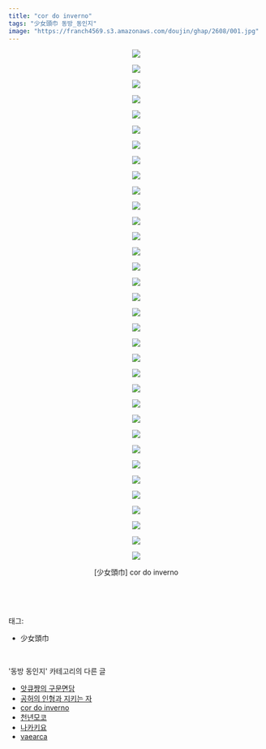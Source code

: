 ```yaml
---
title: "cor do inverno"
tags: "少女頭巾 동방_동인지"
image: "https://franch4569.s3.amazonaws.com/doujin/ghap/2608/001.jpg"
---
```

<div class="article">
<p style="text-align: center; clear: none; float: none;"><img src="{{ site.imgserver2 }}/ghap/2608/001.jpg"/></p>
<p style="text-align: center; clear: none; float: none;"><img src="{{ site.imgserver2 }}/ghap/2608/002.jpg"/></p>
<p style="text-align: center; clear: none; float: none;"><img src="{{ site.imgserver2 }}/ghap/2608/003.jpg"/></p>
<p style="text-align: center; clear: none; float: none;"><img src="{{ site.imgserver2 }}/ghap/2608/004.jpg"/></p>
<p style="text-align: center; clear: none; float: none;"><img src="{{ site.imgserver2 }}/ghap/2608/005.jpg"/></p>
<p style="text-align: center; clear: none; float: none;"><img src="{{ site.imgserver2 }}/ghap/2608/006.jpg"/></p>
<p style="text-align: center; clear: none; float: none;"><img src="{{ site.imgserver2 }}/ghap/2608/007.jpg"/></p>
<p style="text-align: center; clear: none; float: none;"><img src="{{ site.imgserver2 }}/ghap/2608/008.jpg"/></p>
<p style="text-align: center; clear: none; float: none;"><img src="{{ site.imgserver2 }}/ghap/2608/009.jpg"/></p>
<p style="text-align: center; clear: none; float: none;"><img src="{{ site.imgserver2 }}/ghap/2608/010.jpg"/></p>
<p style="text-align: center; clear: none; float: none;"><img src="{{ site.imgserver2 }}/ghap/2608/011.jpg"/></p>
<p style="text-align: center; clear: none; float: none;"><img src="{{ site.imgserver2 }}/ghap/2608/012.jpg"/></p>
<p style="text-align: center; clear: none; float: none;"><img src="{{ site.imgserver2 }}/ghap/2608/013.jpg"/></p>
<p style="text-align: center; clear: none; float: none;"><img src="{{ site.imgserver2 }}/ghap/2608/014.jpg"/></p>
<p style="text-align: center; clear: none; float: none;"><img src="{{ site.imgserver2 }}/ghap/2608/015.jpg"/></p>
<p style="text-align: center; clear: none; float: none;"><img src="{{ site.imgserver2 }}/ghap/2608/016.jpg"/></p>
<p style="text-align: center; clear: none; float: none;"><img src="{{ site.imgserver2 }}/ghap/2608/017.jpg"/></p>
<p style="text-align: center; clear: none; float: none;"><img src="{{ site.imgserver2 }}/ghap/2608/018.jpg"/></p>
<p style="text-align: center; clear: none; float: none;"><img src="{{ site.imgserver2 }}/ghap/2608/019.jpg"/></p>
<p style="text-align: center; clear: none; float: none;"><img src="{{ site.imgserver2 }}/ghap/2608/020.jpg"/></p>
<p style="text-align: center; clear: none; float: none;"><img src="{{ site.imgserver2 }}/ghap/2608/021.jpg"/></p>
<p style="text-align: center; clear: none; float: none;"><img src="{{ site.imgserver2 }}/ghap/2608/022.jpg"/></p>
<p style="text-align: center; clear: none; float: none;"><img src="{{ site.imgserver2 }}/ghap/2608/023.jpg"/></p>
<p style="text-align: center; clear: none; float: none;"><img src="{{ site.imgserver2 }}/ghap/2608/024.jpg"/></p>
<p style="text-align: center; clear: none; float: none;"><img src="{{ site.imgserver2 }}/ghap/2608/025.jpg"/></p>
<p style="text-align: center; clear: none; float: none;"><img src="{{ site.imgserver2 }}/ghap/2608/026.jpg"/></p>
<p style="text-align: center; clear: none; float: none;"><img src="{{ site.imgserver2 }}/ghap/2608/027.jpg"/></p>
<p style="text-align: center; clear: none; float: none;"><img src="{{ site.imgserver2 }}/ghap/2608/028.jpg"/></p>
<p style="text-align: center; clear: none; float: none;"><img src="{{ site.imgserver2 }}/ghap/2608/029.jpg"/></p>
<p style="text-align: center; clear: none; float: none;"><img src="{{ site.imgserver2 }}/ghap/2608/030.jpg"/></p>
<p style="text-align: center; clear: none; float: none;"><img src="{{ site.imgserver2 }}/ghap/2608/031.jpg"/></p>
<p style="text-align: center; clear: none; float: none;"><img src="{{ site.imgserver2 }}/ghap/2608/032.jpg"/></p>
<p style="text-align: center; clear: none; float: none;"><img src="{{ site.imgserver2 }}/ghap/2608/033.jpg"/></p>
<p style="text-align: center; clear: none; float: none;"><img src="{{ site.imgserver2 }}/ghap/2608/034.jpg"/></p>
<p style="text-align: center; clear: none; float: none;">[少女頭巾] cor do inverno</p>
<p><br/></p>
</div><br/>
<div class="tagTrail">
<p>태그: </p>
<ul>
<li>少女頭巾</li>
</ul>
</div><br/>
<div class="another">
<p>'동방 동인지' 카테고리의 다른 글</p>
<ul>
<li><a href="/ghap_2611">앗큐쨩의 구문면담</a></li>
<li><a href="/ghap_2610">공허의 인형과 지키는 자</a></li>
<li><a href="/ghap_2608">cor do inverno</a></li>
<li><a href="/ghap_2606">천년모코</a></li>
<li><a href="/ghap_2600">나카키요</a></li>
<li><a href="/ghap_2599">vaearca</a></li>
</ul>
</div><br/>
<div class="cb_module cb_fluid">
<div class="cb_wrt cb_profile">
</div><!-- commentList close -->
</div><br/>
